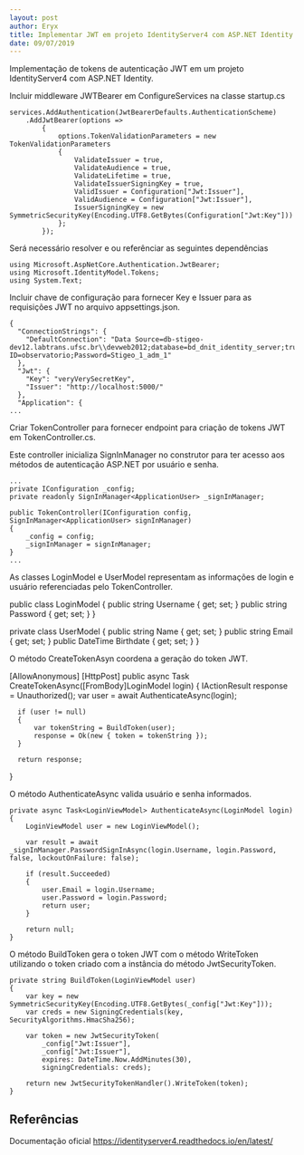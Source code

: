 ```yaml
---
layout: post
author: Eryx
title: Implementar JWT em projeto IdentityServer4 com ASP.NET Identity
date: 09/07/2019
---
```


Implementação de tokens de autenticação JWT em um projeto IdentityServer4 com ASP.NET Identity.

Incluir middleware JWTBearer em ConfigureServices na classe startup.cs

	services.AddAuthentication(JwtBearerDefaults.AuthenticationScheme)
		.AddJwtBearer(options =>
			{
				options.TokenValidationParameters = new TokenValidationParameters
				{
					ValidateIssuer = true,
					ValidateAudience = true,
					ValidateLifetime = true,
					ValidateIssuerSigningKey = true,
					ValidIssuer = Configuration["Jwt:Issuer"],
					ValidAudience = Configuration["Jwt:Issuer"],
					IssuerSigningKey = new SymmetricSecurityKey(Encoding.UTF8.GetBytes(Configuration["Jwt:Key"]))
				};
			});

Será necessário resolver e ou referênciar as seguintes dependências

	using Microsoft.AspNetCore.Authentication.JwtBearer;
	using Microsoft.IdentityModel.Tokens;
	using System.Text;


Incluir chave de configuração para fornecer Key e Issuer para as requisições JWT no arquivo appsettings.json.
	
	{
	  "ConnectionStrings": {
		"DefaultConnection": "Data Source=db-stigeo-dev12.labtrans.ufsc.br\\devweb2012;database=bd_dnit_identity_server;trusted_connection=no;User ID=observatorio;Password=Stigeo_1_adm_1"
	  },
	  "Jwt": {
		"Key": "veryVerySecretKey",
		"Issuer": "http://localhost:5000/"
	  },
	  "Application": {
	...

Criar TokenController para fornecer endpoint para criação de tokens JWT em TokenController.cs.

Este controller inicializa SignInManager<ApplicationUser> no construtor para ter acesso aos métodos de autenticação ASP.NET por usuário e senha.

	...
	private IConfiguration _config;
	private readonly SignInManager<ApplicationUser> _signInManager;

	public TokenController(IConfiguration config, SignInManager<ApplicationUser> signInManager)
	{
		_config = config;
		_signInManager = signInManager;
	}
	...

As classes LoginModel e UserModel representam as informações de login e usuário referenciadas pelo TokenController.

  public class LoginModel
  {
      public string Username { get; set; }
      public string Password { get; set; }
  }

  private class UserModel
  {
      public string Name { get; set; }
      public string Email { get; set; }
      public DateTime Birthdate { get; set; }
  }

O método CreateTokenAsyn coordena a geração do token JWT.
	
  [AllowAnonymous]
  [HttpPost]
  public async Task<IActionResult> CreateTokenAsync([FromBody]LoginModel login)
  {
      IActionResult response = Unauthorized();
      var user = await AuthenticateAsync(login);

      if (user != null)
      {
          var tokenString = BuildToken(user);
          response = Ok(new { token = tokenString });
      }

      return response;
  }

O método AuthenticateAsync valida usuário e senha informados.

	private async Task<LoginViewModel> AuthenticateAsync(LoginModel login)
	{
		LoginViewModel user = new LoginViewModel();

		var result = await _signInManager.PasswordSignInAsync(login.Username, login.Password, false, lockoutOnFailure: false);

		if (result.Succeeded)
		{
			user.Email = login.Username;
			user.Password = login.Password;
			return user;
		}

		return null;
	}

O método BuildToken gera o token JWT com o método WriteToken utilizando o token criado com a instância do método JwtSecurityToken.

	private string BuildToken(LoginViewModel user)
	{
		var key = new SymmetricSecurityKey(Encoding.UTF8.GetBytes(_config["Jwt:Key"]));
		var creds = new SigningCredentials(key, SecurityAlgorithms.HmacSha256);

		var token = new JwtSecurityToken(
			_config["Jwt:Issuer"],
			_config["Jwt:Issuer"],
			expires: DateTime.Now.AddMinutes(30),
			signingCredentials: creds);

		return new JwtSecurityTokenHandler().WriteToken(token);
	}


## Referências

Documentação oficial
https://identityserver4.readthedocs.io/en/latest/

